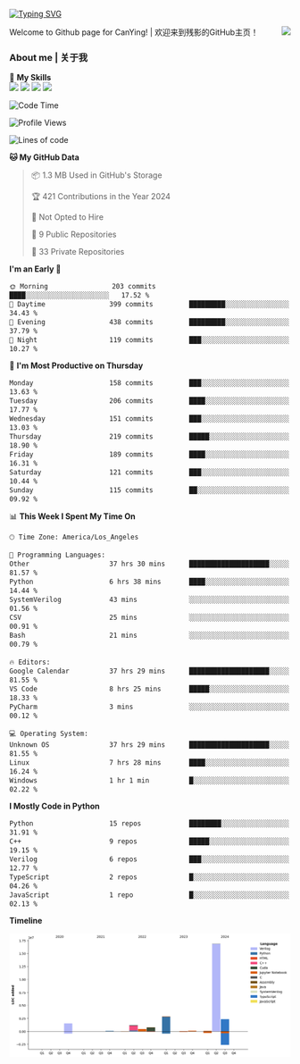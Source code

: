 [![Typing SVG](https://readme-typing-svg.herokuapp.com?size=25&duration=3500&color=00FFFF&vCenter=true&width=250&height=40&lines=Hi+Welcome+%F0%9F%91%8B%F0%9F%8F%BB;I'm+CanYing|残影)](https://git.io/typing-svg)

<a href="#">
  <img align="right" src="https://github-readme-stats.vercel.app/api?username=CanYing0913&count_private=true&rank_icon=github&show_icons=true&bg_color=15,f2f7fd,E0EAFC&" />
</a>

Welcome to Github page for CanYing! | 欢迎来到残影的GitHub主页！

### About me | 关于我

🌟 **My Skills**  
![](https://img.shields.io/badge/-C-A8B9CC?style=flat-square&logo=C&logoColor=fff)
![](https://img.shields.io/badge/-C++-00599C?style=flat-square&logo=Cpp&logoColor=fff)
![](https://img.shields.io/badge/-Python-3776AB?style=flat-square&logo=Python&logoColor=fff)
![](https://img.shields.io/badge/-Linux-000000?style=flat-square&logo=Linux&logoColor=fff)

<!--START_SECTION:waka-->
![Code Time](http://img.shields.io/badge/Code%20Time-815%20hrs%2028%20mins-blue)

![Profile Views](http://img.shields.io/badge/Profile%20Views-0-blue)

![Lines of code](https://img.shields.io/badge/From%20Hello%20World%20I%27ve%20Written-26.3%20million%20lines%20of%20code-blue)

**🐱 My GitHub Data** 

> 📦 1.3 MB Used in GitHub's Storage 
 > 
> 🏆 421 Contributions in the Year 2024
 > 
> 🚫 Not Opted to Hire
 > 
> 📜 9 Public Repositories 
 > 
> 🔑 33 Private Repositories 
 > 
**I'm an Early 🐤** 

```text
🌞 Morning                203 commits         ████░░░░░░░░░░░░░░░░░░░░░   17.52 % 
🌆 Daytime                399 commits         █████████░░░░░░░░░░░░░░░░   34.43 % 
🌃 Evening                438 commits         █████████░░░░░░░░░░░░░░░░   37.79 % 
🌙 Night                  119 commits         ███░░░░░░░░░░░░░░░░░░░░░░   10.27 % 
```
📅 **I'm Most Productive on Thursday** 

```text
Monday                   158 commits         ███░░░░░░░░░░░░░░░░░░░░░░   13.63 % 
Tuesday                  206 commits         ████░░░░░░░░░░░░░░░░░░░░░   17.77 % 
Wednesday                151 commits         ███░░░░░░░░░░░░░░░░░░░░░░   13.03 % 
Thursday                 219 commits         █████░░░░░░░░░░░░░░░░░░░░   18.90 % 
Friday                   189 commits         ████░░░░░░░░░░░░░░░░░░░░░   16.31 % 
Saturday                 121 commits         ███░░░░░░░░░░░░░░░░░░░░░░   10.44 % 
Sunday                   115 commits         ██░░░░░░░░░░░░░░░░░░░░░░░   09.92 % 
```


📊 **This Week I Spent My Time On** 

```text
🕑︎ Time Zone: America/Los_Angeles

💬 Programming Languages: 
Other                    37 hrs 30 mins      ████████████████████░░░░░   81.57 % 
Python                   6 hrs 38 mins       ████░░░░░░░░░░░░░░░░░░░░░   14.44 % 
SystemVerilog            43 mins             ░░░░░░░░░░░░░░░░░░░░░░░░░   01.56 % 
CSV                      25 mins             ░░░░░░░░░░░░░░░░░░░░░░░░░   00.91 % 
Bash                     21 mins             ░░░░░░░░░░░░░░░░░░░░░░░░░   00.79 % 

🔥 Editors: 
Google Calendar          37 hrs 29 mins      ████████████████████░░░░░   81.55 % 
VS Code                  8 hrs 25 mins       █████░░░░░░░░░░░░░░░░░░░░   18.33 % 
PyCharm                  3 mins              ░░░░░░░░░░░░░░░░░░░░░░░░░   00.12 % 

💻 Operating System: 
Unknown OS               37 hrs 29 mins      ████████████████████░░░░░   81.55 % 
Linux                    7 hrs 28 mins       ████░░░░░░░░░░░░░░░░░░░░░   16.24 % 
Windows                  1 hr 1 min          █░░░░░░░░░░░░░░░░░░░░░░░░   02.22 % 
```

**I Mostly Code in Python** 

```text
Python                   15 repos            ████████░░░░░░░░░░░░░░░░░   31.91 % 
C++                      9 repos             █████░░░░░░░░░░░░░░░░░░░░   19.15 % 
Verilog                  6 repos             ███░░░░░░░░░░░░░░░░░░░░░░   12.77 % 
TypeScript               2 repos             █░░░░░░░░░░░░░░░░░░░░░░░░   04.26 % 
JavaScript               1 repo              █░░░░░░░░░░░░░░░░░░░░░░░░   02.13 % 
```



**Timeline**

![Lines of Code chart](https://raw.githubusercontent.com/CanYing0913/CanYing0913/master/assets/bar_graph.png)


<!--END_SECTION:waka-->
